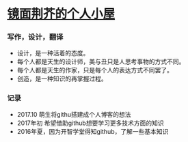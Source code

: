 # [镜面荆芥的个人小屋](https://shuiyibuyi.github.io/) 
          
### 写作，设计，翻译            
- 设计，是一种活着的态度。           
- 每个人都是天生的设计师，美与丑只是人思考事物的方式不同。        
- 每个人都是天生的作家，只是每个人的表达方式不同罢了。
- 创造，是一种知识的再掌握过程。
    

### 记录 	
- 2017.10  萌生将githu搭建成个人博客的想法        
- 2017年初  希望借助github想要学习更多技术方面的知识                       
- 2016年夏，因为开智学堂得知github，了解一些基本知识    



